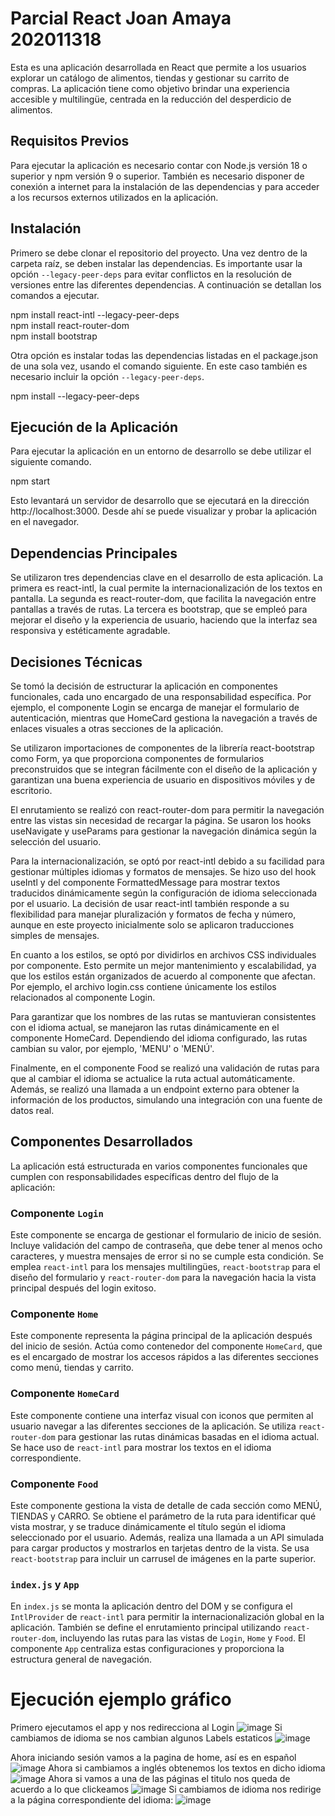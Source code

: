 # Parcial React Joan Amaya 202011318

Esta es una aplicación desarrollada en React que permite a los usuarios explorar un catálogo de alimentos, tiendas y gestionar su carrito de compras. La aplicación tiene como objetivo brindar una experiencia accesible y multilingüe, centrada en la reducción del desperdicio de alimentos.

## Requisitos Previos

Para ejecutar la aplicación es necesario contar con Node.js versión 18 o superior y npm versión 9 o superior. También es necesario disponer de conexión a internet para la instalación de las dependencias y para acceder a los recursos externos utilizados en la aplicación.

## Instalación

Primero se debe clonar el repositorio del proyecto. Una vez dentro de la carpeta raíz, se deben instalar las dependencias. Es importante usar la opción `--legacy-peer-deps` para evitar conflictos en la resolución de versiones entre las diferentes dependencias. A continuación se detallan los comandos a ejecutar.

npm install react-intl --legacy-peer-deps  
npm install react-router-dom  
npm install bootstrap  

Otra opción es instalar todas las dependencias listadas en el package.json de una sola vez, usando el comando siguiente. En este caso también es necesario incluir la opción `--legacy-peer-deps`.

npm install --legacy-peer-deps

## Ejecución de la Aplicación

Para ejecutar la aplicación en un entorno de desarrollo se debe utilizar el siguiente comando.

npm start

Esto levantará un servidor de desarrollo que se ejecutará en la dirección http://localhost:3000. Desde ahí se puede visualizar y probar la aplicación en el navegador.

## Dependencias Principales

Se utilizaron tres dependencias clave en el desarrollo de esta aplicación. La primera es react-intl, la cual permite la internacionalización de los textos en pantalla. La segunda es react-router-dom, que facilita la navegación entre pantallas a través de rutas. La tercera es bootstrap, que se empleó para mejorar el diseño y la experiencia de usuario, haciendo que la interfaz sea responsiva y estéticamente agradable.

## Decisiones Técnicas

Se tomó la decisión de estructurar la aplicación en componentes funcionales, cada uno encargado de una responsabilidad específica. Por ejemplo, el componente Login se encarga de manejar el formulario de autenticación, mientras que HomeCard gestiona la navegación a través de enlaces visuales a otras secciones de la aplicación.

Se utilizaron importaciones de componentes de la librería react-bootstrap como Form, ya que proporciona componentes de formularios preconstruidos que se integran fácilmente con el diseño de la aplicación y garantizan una buena experiencia de usuario en dispositivos móviles y de escritorio.

El enrutamiento se realizó con react-router-dom para permitir la navegación entre las vistas sin necesidad de recargar la página. Se usaron los hooks useNavigate y useParams para gestionar la navegación dinámica según la selección del usuario.

Para la internacionalización, se optó por react-intl debido a su facilidad para gestionar múltiples idiomas y formatos de mensajes. Se hizo uso del hook useIntl y del componente FormattedMessage para mostrar textos traducidos dinámicamente según la configuración de idioma seleccionada por el usuario. La decisión de usar react-intl también responde a su flexibilidad para manejar pluralización y formatos de fecha y número, aunque en este proyecto inicialmente solo se aplicaron traducciones simples de mensajes.

En cuanto a los estilos, se optó por dividirlos en archivos CSS individuales por componente. Esto permite un mejor mantenimiento y escalabilidad, ya que los estilos están organizados de acuerdo al componente que afectan. Por ejemplo, el archivo login.css contiene únicamente los estilos relacionados al componente Login.

Para garantizar que los nombres de las rutas se mantuvieran consistentes con el idioma actual, se manejaron las rutas dinámicamente en el componente HomeCard. Dependiendo del idioma configurado, las rutas cambian su valor, por ejemplo, 'MENU' o 'MENÚ'.

Finalmente, en el componente Food se realizó una validación de rutas para que al cambiar el idioma se actualice la ruta actual automáticamente. Además, se realizó una llamada a un endpoint externo para obtener la información de los productos, simulando una integración con una fuente de datos real.

## Componentes Desarrollados

La aplicación está estructurada en varios componentes funcionales que cumplen con responsabilidades específicas dentro del flujo de la aplicación:

### Componente `Login`

Este componente se encarga de gestionar el formulario de inicio de sesión. Incluye validación del campo de contraseña, que debe tener al menos ocho caracteres, y muestra mensajes de error si no se cumple esta condición. Se emplea `react-intl` para los mensajes multilingües, `react-bootstrap` para el diseño del formulario y `react-router-dom` para la navegación hacia la vista principal después del login exitoso.

### Componente `Home`

Este componente representa la página principal de la aplicación después del inicio de sesión. Actúa como contenedor del componente `HomeCard`, que es el encargado de mostrar los accesos rápidos a las diferentes secciones como menú, tiendas y carrito.

### Componente `HomeCard`

Este componente contiene una interfaz visual con iconos que permiten al usuario navegar a las diferentes secciones de la aplicación. Se utiliza `react-router-dom` para gestionar las rutas dinámicas basadas en el idioma actual. Se hace uso de `react-intl` para mostrar los textos en el idioma correspondiente.

### Componente `Food`

Este componente gestiona la vista de detalle de cada sección como MENÚ, TIENDAS y CARRO. Se obtiene el parámetro de la ruta para identificar qué vista mostrar, y se traduce dinámicamente el título según el idioma seleccionado por el usuario. Además, realiza una llamada a un API simulada para cargar productos y mostrarlos en tarjetas dentro de la vista. Se usa `react-bootstrap` para incluir un carrusel de imágenes en la parte superior.

### `index.js` y `App`

En `index.js` se monta la aplicación dentro del DOM y se configura el `IntlProvider` de `react-intl` para permitir la internacionalización global en la aplicación. También se define el enrutamiento principal utilizando `react-router-dom`, incluyendo las rutas para las vistas de `Login`, `Home` y `Food`. El componente `App` centraliza estas configuraciones y proporciona la estructura general de navegación.

# Ejecución ejemplo gráfico
Primero ejecutamos el app y nos redirecciona al Login
![image](https://github.com/user-attachments/assets/c8fe5757-c568-4db2-b67a-8a45db99b716)
Si cambiamos de idioma se nos cambian algunos Labels estaticos
![image](https://github.com/user-attachments/assets/2192f788-4465-4312-a612-ad6c894b50b1)

Ahora iniciando sesión vamos a la pagina de home, así es en español
![image](https://github.com/user-attachments/assets/01a6073f-e20d-4d5c-a7de-bacb7b8ce001)
Ahora si cambiamos a inglés obtenemos los textos en dicho idioma 
![image](https://github.com/user-attachments/assets/8d87c959-bab5-4796-9c3b-cd821fee1ab4)
Ahora si vamos a una de las páginas el titulo nos queda de acuerdo a lo que clickeamos
![image](https://github.com/user-attachments/assets/2a80e560-bd71-49c7-8df2-524bc101c13b)
Si cambiamos de idioma nos redirige a la página correspondiente del idioma:
![image](https://github.com/user-attachments/assets/8acb4296-d97a-4407-a391-7fff295d749a)











